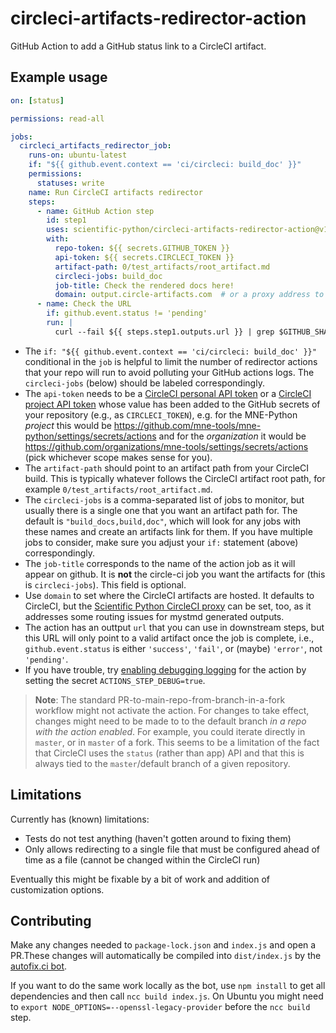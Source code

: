 # circleci-artifacts-redirector-action

GitHub Action to add a GitHub status link to a CircleCI artifact.

## Example usage

```YAML
on: [status]

permissions: read-all

jobs:
  circleci_artifacts_redirector_job:
    runs-on: ubuntu-latest
    if: "${{ github.event.context == 'ci/circleci: build_doc' }}"
    permissions:
      statuses: write
    name: Run CircleCI artifacts redirector
    steps:
      - name: GitHub Action step
        id: step1
        uses: scientific-python/circleci-artifacts-redirector-action@v1  # or use hash for better security
        with:
          repo-token: ${{ secrets.GITHUB_TOKEN }}
          api-token: ${{ secrets.CIRCLECI_TOKEN }}
          artifact-path: 0/test_artifacts/root_artifact.md
          circleci-jobs: build_doc
          job-title: Check the rendered docs here!
          domain: output.circle-artifacts.com  # or a proxy address to work around routing issues
      - name: Check the URL
        if: github.event.status != 'pending'
        run: |
          curl --fail ${{ steps.step1.outputs.url }} | grep $GITHUB_SHA

```
- The `if: "${{ github.event.context == 'ci/circleci: build_doc' }}"`
  conditional in the `job` is helpful to limit the number of redirector
  actions that your repo will run to avoid polluting your GitHub actions
  logs. The `circleci-jobs` (below) should be labeled correspondingly.
- The `api-token` needs to be a
   [CircleCI personal API token](https://app.circleci.com/settings/user/tokens)
  or a [CircleCI project API token](https://circleci.com/docs/managing-api-tokens/#creating-a-project-api-token)
  whose value has been added to the GitHub secrets of your repository (e.g., as
  `CIRCLECI_TOKEN`), e.g. for the MNE-Python *project* this would be
  https://github.com/mne-tools/mne-python/settings/secrets/actions and for the
  *organization* it would be https://github.com/organizations/mne-tools/settings/secrets/actions (pick whichever scope makes sense for you).
- The `artifact-path` should point to an artifact path from your CircleCI
  build. This is typically whatever follows the CircleCI artifact root path,
  for example `0/test_artifacts/root_artifact.md`.
- The `circleci-jobs` is a comma-separated list of jobs to monitor, but usually
  there is a single one that you want an artifact path for.
  The default is `"build_docs,build,doc"`, which will look for any
  jobs with these names and create an artifacts link for them. If you have
  multiple jobs to consider, make sure you adjust your `if:` statement (above)
  correspondingly.
- The `job-title` corresponds to the name of the action job as it will appear
  on github. It is **not** the circle-ci job you want the artifacts for
  (this is `circleci-jobs`). This field is optional.
- Use `domain` to set where the CircleCI artifacts are hosted. It defaults to CircleCI, but the
  [Scientific Python CircleCI proxy](https://github.com/scientific-python/circleci-proxy) can be set, too,
  as it addresses some routing issues for mystmd generated outputs.
- The action has an outtput ``url`` that you can use in downstream steps, but
  this URL will only point to a valid artifact once the job is complete, i.e.,
  `github.event.status` is either `'success'`, `'fail'`, or (maybe) `'error'`,
  not `'pending'`.
- If you have trouble, try [enabling debugging logging](https://docs.github.com/en/actions/monitoring-and-troubleshooting-workflows/enabling-debug-logging)
  for the action by setting the secret `ACTIONS_STEP_DEBUG=true`.

> **Note**: The standard PR-to-main-repo-from-branch-in-a-fork workflow might
> not activate the action. For changes to take effect, changes might need to be
> made to to the default branch *in a repo with the action enabled*. For
> example, you could iterate directly in `master`, or in `master` of a fork.
> This seems to be a limitation of the fact that CircleCI uses the `status`
> (rather than app) API and that this is always tied to the `master`/default
> branch of a given repository.

## Limitations

Currently has (known) limitations:

- Tests do not test anything (haven't gotten around to fixing them)
- Only allows redirecting to a single file that must be configured ahead of
  time as a file (cannot be changed within the CircleCI run)

Eventually this might be fixable by a bit of work and addition of
customization options.

## Contributing

Make any changes needed to `package-lock.json` and `index.js` and open a PR.These changes will automatically be compiled into `dist/index.js` by the
[autofix.ci bot](https://autofix.ci/).

If you want to do the same work locally as the bot, use `npm install` to get
all dependencies and then call `ncc build index.js`. On Ubuntu you might
need to `export NODE_OPTIONS=--openssl-legacy-provider` before the `ncc build`
step.
